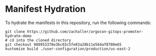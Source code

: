 # Manifest Hydration

To hydrate the manifests in this repository, run the following commands:

```shell
git clone https://github.com/zachaller/argocon-gitops-promoter-hydrate-demo
# cd into the cloned directory
git checkout 988953378e3bc03c5fe83a28b11e564af8700e65
kustomize build ./user-configuration/production/us-east-2
```
